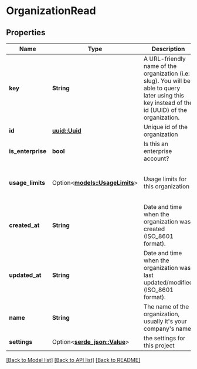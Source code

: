 # OrganizationRead

## Properties

Name | Type | Description | Notes
------------ | ------------- | ------------- | -------------
**key** | **String** | A URL-friendly name of the organization (i.e: slug). You will be able to query later using this key instead of the id (UUID) of the organization. | 
**id** | [**uuid::Uuid**](uuid::Uuid.md) | Unique id of the organization | 
**is_enterprise** | **bool** | Is this an enterprise account? | 
**usage_limits** | Option<[**models::UsageLimits**](UsageLimits.md)> | Usage limits for this organization | [optional][default to {mau=1000, tenants=20, billing_tier=free}]
**created_at** | **String** | Date and time when the organization was created (ISO_8601 format). | 
**updated_at** | **String** | Date and time when the organization was last updated/modified (ISO_8601 format). | 
**name** | **String** | The name of the organization, usually it's your company's name. | 
**settings** | Option<[**serde_json::Value**](.md)> | the settings for this project | [optional]

[[Back to Model list]](../README.md#documentation-for-models) [[Back to API list]](../README.md#documentation-for-api-endpoints) [[Back to README]](../README.md)


